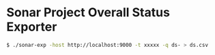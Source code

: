 Sonar Project Overall Status Exporter
=====================================

```bash
$ ./sonar-exp -host http://localhost:9000 -t xxxxx -q ds- > ds.csv
```